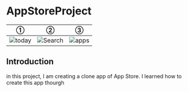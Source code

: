 # AppStoreProject

| ① | ② |③ | 
| :---: | :---: | :---: | 
| ![today](https://user-images.githubusercontent.com/39576762/55666182-be69a500-5885-11e9-84d8-71aa0660447f.gif) | ![Search](https://user-images.githubusercontent.com/39576762/55666186-c9243a00-5885-11e9-86a5-c71d7c8ea74a.gif) | ![apps](https://user-images.githubusercontent.com/39576762/55666280-b14db580-5887-11e9-80b9-5b641f037fa2.gif) |

## Introduction
in this project, I am creating a clone app of App Store.
I learned how to create this app thourgh 

